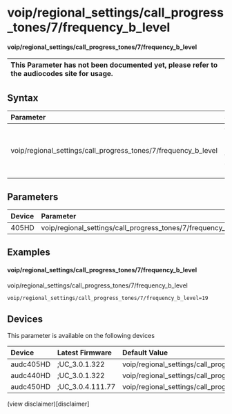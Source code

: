﻿---
description: voip/regional_settings/call_progress_tones/7/frequency_b_level
search: false
---

# voip/regional_settings/call_progress_tones/7/frequency_b_level

#### voip/regional_settings/call_progress_tones/7/frequency_b_level


| This Parameter has not been documented yet, please refer to the audiocodes site for usage.  |
| :--- |

## Syntax
| Parameter | Syntax |
| :--- | :--- |
|voip/regional_settings/call_progress_tones/7/frequency_b_level | {% raw %} undefined {% endraw %} |

## Parameters
|Device|Parameter|value|Description|
|:---|:---|:---|:---|
| 405HD | voip/regional_settings/call_progress_tones/7/frequency_b_level |  |  |

## Examples
#### voip/regional_settings/call_progress_tones/7/frequency_b_level

voip/regional_settings/call_progress_tones/7/frequency_b_level

```
voip/regional_settings/call_progress_tones/7/frequency_b_level=19
```

## Devices
This parameter is available on the following devices

| Device | Latest Firmware | Default Value |
|:---|:---|:---|
| audc405HD | ;UC_3.0.1.322 | voip/regional_settings/call_progress_tones/7/frequency_b_level=19 
| audc440HD | ;UC_3.0.1.322 | voip/regional_settings/call_progress_tones/7/frequency_b_level=19 
| audc450HD | ;UC_3.0.4.111.77 | voip/regional_settings/call_progress_tones/7/frequency_b_level=19 

(view disclaimer)[disclaimer]
